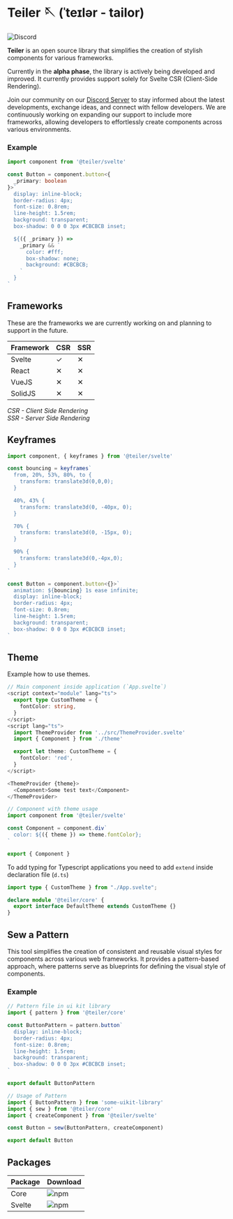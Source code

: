# Teiler 🪡 (ˈteɪlər - tailor)

![Discord](https://img.shields.io/discord/1125416414069661698?logo=discord&link=https%3A%2F%2Fdiscord.gg%2FJ6Sv9sQ64t)

**Teiler** is an open source library that simplifies the creation of stylish components for various frameworks.

Currently in the **alpha phase**, the library is actively being developed and improved. It currently provides support solely for Svelte CSR (Client-Side Rendering).

Join our community on our [Discord Server](https://discord.gg/J6Sv9sQ64t) to stay informed about the latest developments, exchange ideas, and connect with fellow developers. We are continuously working on expanding our support to include more frameworks, allowing developers to effortlessly create components across various environments. 

### Example

```typescript
import component from '@teiler/svelte'

const Button = component.button<{
  _primary: boolean
}>`
  display: inline-block;
  border-radius: 4px;
  font-size: 0.8rem;
  line-height: 1.5rem;
  background: transparent;
  box-shadow: 0 0 0 3px #CBCBCB inset;

  ${({ _primary }) =>
    _primary && `
      color: #fff;
      box-shadow: none;
      background: #CBCBCB;
    `
  }
`
```

## Frameworks

These are the frameworks we are currently working on and planning to support in the future.

| Framework     | CSR   | SSR  |
| :---          | :---- | :--- |
| Svelte        | ✓     | ✕    |
| React         | ✕     | ✕    |
| VueJS         | ✕     | ✕    |
| SolidJS       | ✕     | ✕    |

*CSR - Client Side Rendering*\
*SSR - Server Side Rendering*

## Keyframes

```typescript
import component, { keyframes } from '@teiler/svelte'

const bouncing = keyframes`
  from, 20%, 53%, 80%, to {
    transform: translate3d(0,0,0);
  }

  40%, 43% {
    transform: translate3d(0, -40px, 0);
  }

  70% {
    transform: translate3d(0, -15px, 0);
  }

  90% {
    transform: translate3d(0,-4px,0);
  }
`

const Button = component.button<{}>`
  animation: ${bouncing} 1s ease infinite;
  display: inline-block;
  border-radius: 4px;
  font-size: 0.8rem;
  line-height: 1.5rem;
  background: transparent;
  box-shadow: 0 0 0 3px #CBCBCB inset;
`
```

## Theme

Example how to use themes.

```typescript
// Main component inside application (`App.svelte`)
<script context="module" lang="ts">
  export type CustomTheme = {
    fontColor: string,
  }
</script>
<script lang="ts">
  import ThemeProvider from '../src/ThemeProvider.svelte'
  import { Component } from './theme'

  export let theme: CustomTheme = {
    fontColor: 'red',
  }
</script>

<ThemeProvider {theme}>
  <Component>Some test text</Component>
</ThemeProvider>

// Component with theme usage
import component from '@teiler/svelte'

const Component = component.div`
  color: ${({ theme }) => theme.fontColor};
`

export { Component }
```

To add typing for Typescript applications you need to add `extend` inside declaration file (`d.ts`)
```typescript
import type { CustomTheme } from "./App.svelte";

declare module '@teiler/core' {
  export interface DefaultTheme extends CustomTheme {}
}
```

## Sew a Pattern

This tool simplifies the creation of consistent and reusable visual styles for components across various web frameworks. It provides a pattern-based approach, where patterns serve as blueprints for defining the visual style of components.

### Example

```typescript
// Pattern file in ui kit library
import { pattern } from '@teiler/core'

const ButtonPattern = pattern.button`
  display: inline-block;
  border-radius: 4px;
  font-size: 0.8rem;
  line-height: 1.5rem;
  background: transparent;
  box-shadow: 0 0 0 3px #CBCBCB inset;
`

export default ButtonPattern

// Usage of Pattern
import { ButtonPattern } from 'some-uikit-library'
import { sew } from '@teiler/core'
import { createComponent } from '@teiler/svelte'

const Button = sew(ButtonPattern, createComponent)

export default Button
```

## Packages

| Package       | Download
| :---          | :------ |
| Core          | ![npm](https://img.shields.io/npm/dm/%40teiler%2Fcore) |
| Svelte        | ![npm](https://img.shields.io/npm/dm/%40teiler%2Fsvelte) |